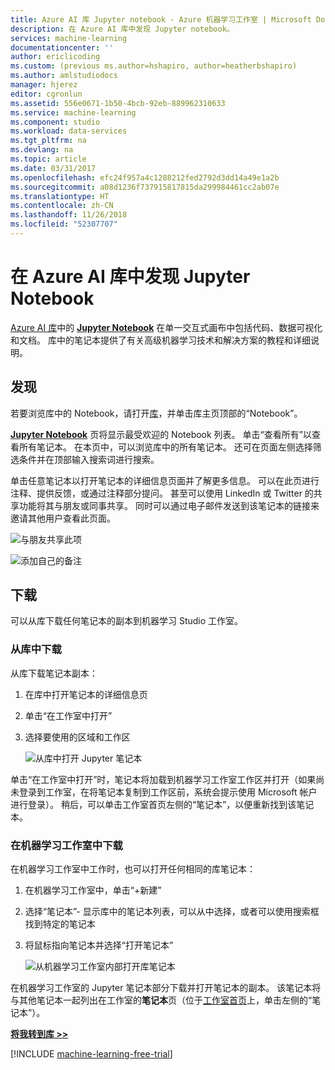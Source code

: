 ```yaml
---
title: Azure AI 库 Jupyter notebook - Azure 机器学习工作室 | Microsoft Docs
description: 在 Azure AI 库中发现 Jupyter notebook。
services: machine-learning
documentationcenter: ''
author: ericlicoding
ms.custom: (previous ms.author=hshapiro, author=heatherbshapiro)
ms.author: amlstudiodocs
manager: hjerez
editor: cgronlun
ms.assetid: 556e0671-1b50-4bcb-92eb-889962310633
ms.service: machine-learning
ms.component: studio
ms.workload: data-services
ms.tgt_pltfrm: na
ms.devlang: na
ms.topic: article
ms.date: 03/31/2017
ms.openlocfilehash: efc24f957a4c1288212fed2792d3dd14a49e1a2b
ms.sourcegitcommit: a08d1236f737915817815da299984461cc2ab07e
ms.translationtype: HT
ms.contentlocale: zh-CN
ms.lasthandoff: 11/26/2018
ms.locfileid: "52307707"
---
```

# <a name="discover-jupyter-notebooks-in-the-azure-ai-gallery"></a>在 Azure AI 库中发现 Jupyter Notebook

[Azure AI 库](http://gallery.cortanaintelligence.com)中的 **[Jupyter Notebook](https://gallery.cortanaintelligence.com/notebooks)** 在单一交互式画布中包括代码、数据可视化和文档。
库中的笔记本提供了有关高级机器学习技术和解决方案的教程和详细说明。

## <a name="discover"></a>发现
  若要浏览库中的 Notebook，请打开[库](http://gallery.cortanaintelligence.com)，并单击库主页顶部的“Notebook”。

 **[Jupyter Notebook](https://gallery.cortanaintelligence.com/notebooks)** 页将显示最受欢迎的 Notebook 列表。
单击“查看所有”以查看所有笔记本。
在本页中，可以浏览库中的所有笔记本。 还可在页面左侧选择筛选条件并在顶部输入搜索词进行搜索。

 单击任意笔记本以打开笔记本的详细信息页面并了解更多信息。 可以在此页进行注释、提供反馈，或通过注释部分提问。 甚至可以使用 LinkedIn 或 Twitter 的共享功能将其与朋友或同事共享。 同时可以通过电子邮件发送到该笔记本的链接来邀请其他用户查看此页面。

![与朋友共享此项](./media/gallery-how-to-use-contribute-publish/share-links.png)

![添加自己的备注](./media/gallery-how-to-use-contribute-publish/comments.png)

## <a name="download"></a>下载
可以从库下载任何笔记本的副本到机器学习 Studio 工作室。

### <a name="download-from-the-gallery"></a>从库中下载
从库下载笔记本副本：

1. 在库中打开笔记本的详细信息页
2. 单击“在工作室中打开”
3. 选择要使用的区域和工作区
   
    ![从库中打开 Jupyter 笔记本](./media/gallery-jupyter-notebooks/open-notebook-from-gallery.png)

单击“在工作室中打开”时，笔记本将加载到机器学习工作室工作区并打开（如果尚未登录到工作室，在将笔记本复制到工作区前，系统会提示使用 Microsoft 帐户进行登录）。 稍后，可以单击工作室首页左侧的“笔记本”，以便重新找到该笔记本。

### <a name="download-in-machine-learning-studio"></a>在机器学习工作室中下载
在机器学习工作室中工作时，也可以打开任何相同的库笔记本：

1. 在机器学习工作室中，单击“+新建”
2. 选择“笔记本”- 显示库中的笔记本列表，可以从中选择，或者可以使用搜索框找到特定的笔记本
3. 将鼠标指向笔记本并选择“打开笔记本”
   
    ![从机器学习工作室内部打开库笔记本](./media/gallery-jupyter-notebooks/open-notebook-from-studio.png)

在机器学习工作室的 Jupyter 笔记本部分下载并打开笔记本的副本。
该笔记本将与其他笔记本一起列出在工作室的**笔记本**页（位于[工作室首页](https://studio.azureml.net/)上，单击左侧的“笔记本”）。

**[将我转到库 >>](http://gallery.cortanaintelligence.com)**

[!INCLUDE [machine-learning-free-trial](../../../includes/machine-learning-free-trial.md)]

